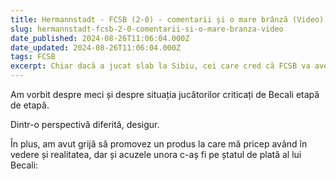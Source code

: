```yaml
---
title: Hermannstadt - FCSB (2-0) - comentarii și o mare brânză (Video)
slug: hermannstadt-fcsb-2-0-comentarii-si-o-mare-branza-video
date_published: 2024-08-26T11:06:04.000Z
date_updated: 2024-08-26T11:06:04.000Z
tags: FCSB
excerpt: Chiar dacă a jucat slab la Sibiu, cei care cred că FCSB va avea o scădere majoră în acest sezon cred că se grăbesc zdravăn
---
```


Am vorbit despre meci și despre situația jucătorilor criticați de Becali etapă de etapă. 

Dintr-o perspectivă diferită, desigur.

În plus, am avut grijă să promovez un produs la care mă pricep având în vedere și realitatea, dar și acuzele unora c-aș fi pe ștatul de plată al lui Becali:
